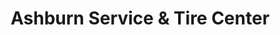 ---
title: "Ashburn Service & Tire Center"
url: /ashburn/ashburn-service-und-tire-center/
shop: Autowerkstatt
---